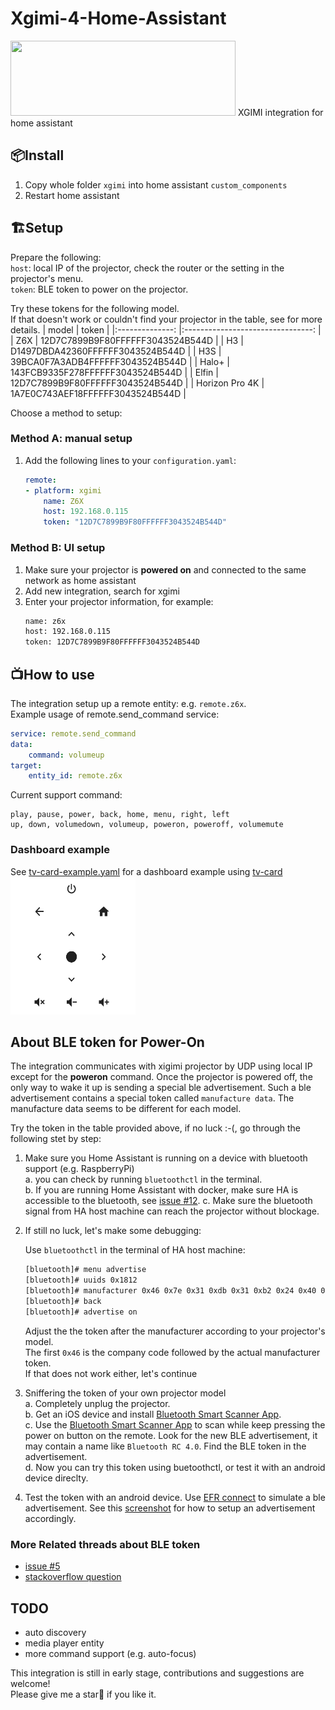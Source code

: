 # Xgimi-4-Home-Assistant
<img src="https://brands.home-assistant.io/xgimi/logo.png"  width="360" height="120">  
XGIMI integration for home assistant

  
## 📦Install
1. Copy whole folder `xgimi` into home assistant `custom_components`  
2. Restart home assistant  

## 🏗️Setup
Prepare the following:  
``host``: local IP of the projector, check the router or the setting in the projector's menu.  
``token``: BLE token to power on the projector.  

Try these tokens for the following model.  
If that doesn't work or couldn't find your projector in the table, see for more details.
|      model     	|               token              	|
|:--------------:	|:--------------------------------:	|
|       Z6X      	| 12D7C7899B9F80FFFFFF3043524B544D 	|
|       H3       	| D1497DBDA42360FFFFFF3043524B544D 	|
|       H3S      	| 39BCA0F7A3ADB4FFFFFF3043524B544D 	|
|      Halo+     	| 143FCB9335F278FFFFFF3043524B544D 	|
|      Elfin     	| 12D7C7899B9F80FFFFFF3043524B544D 	|
| Horizon Pro 4K 	| 1A7E0C743AEF18FFFFFF3043524B544D 	|

Choose a method to setup:
### Method A: manual setup
1. Add the following lines to your `configuration.yaml`:
    ```yaml
    remote:
    - platform: xgimi
        name: Z6X
        host: 192.168.0.115
        token: "12D7C7899B9F80FFFFFF3043524B544D"
    ```

### Method B: UI setup
1. Make sure your projector is **powered on** and connected to the same network as home assistant
2. Add new integration, search for xgimi
3. Enter your projector information, for example:
    ```bash
    name: z6x
    host: 192.168.0.115
    token: 12D7C7899B9F80FFFFFF3043524B544D
    ```

## 📺How to use
The integration setup up a remote entity: e.g. `remote.z6x`.  
Example usage of remote.send_command service:  
```yaml
service: remote.send_command
data:
    command: volumeup
target:
    entity_id: remote.z6x
```
Current support command:  
```
play, pause, power, back, home, menu, right, left
up, down, volumedown, volumeup, poweron, poweroff, volumemute
```

### Dashboard example
See [tv-card-example.yaml](assets/tv-card-example.yaml) for a dashboard example using [tv-card](https://github.com/marrobHD/tv-card)  
<img src="assets/tv_card.png"  width="200" height="220">


## About BLE token for Power-On

The integration communicates with xigimi projector by UDP using local IP except for the **poweron** command. Once the projector is powered off, the only way to wake it up is sending a special ble advertisement. Such a ble advertisement contains a special token called `manufacture data`. The manufacture data seems to be different for each model.  

Try the token in the table provided above, if no luck :-(, go through the following stet by step:  

1. Make sure you Home Assistant is running on a device with bluetooth support (e.g. RaspberryPi)  
    a. you can check by running ``bluetoothctl`` in the terminal.  
    b. If you are running Home Assistant with docker, make sure HA is accessible to the bluetooth, see [issue #12](https://github.com/manymuch/Xgimi-4-Home-Assistant/issues/12).
    c. Make sure the bluetooth signal  from HA host machine can reach the projector without blockage.  

2. If still no luck, let's make some debugging:  

    Use ``bluetoothctl`` in the terminal of HA host machine:  
    ```bash
    [bluetooth]# menu advertise
    [bluetooth]# uuids 0x1812
    [bluetooth]# manufacturer 0x46 0x7e 0x31 0xdb 0x31 0xb2 0x24 0x40 0xff 0xff 0xff 0x30 0x43 0x52 0x4b 0x54 0x4d
    [bluetooth]# back
    [bluetooth]# advertise on
    ```
    Adjust the the token after the manufacturer according to your projector's model.  
    The first ``0x46`` is the company code followed by the actual manufacturer token.  
    If that does not work either, let's continue

3. Sniffering the token of your own projector model  
a. Completely unplug the projector.  
b. Get an iOS device and install [Bluetooth Smart Scanner App](https://apps.apple.com/us/app/bluetooth-smart-scanner/id509978131).  
c. Use the [Bluetooth Smart Scanner App](https://apps.apple.com/us/app/bluetooth-smart-scanner/id509978131) to scan while keep pressing the power on button on the remote. Look for the new BLE advertisement, it may contain a name like ``Bluetooth RC 4.0``.  Find the BLE token in the advertisement.  
d. Now you can try this token using buetoothctl, or test it with an android device direclty.  

4. Test the token with an android device.
Use [EFR connect](https://play.google.com/store/apps/details?id=com.siliconlabs.bledemo&hl=en&pli=1) to simulate a ble advertisement.  See this [screenshot](https://i.stack.imgur.com/4HLQs.jpg) for how to setup an advertisement accordingly.  

### More Related threads about BLE token
* [issue #5](https://github.com/manymuch/Xgimi-4-Home-Assistant/issues/5)
* [stackoverflow question](https://stackoverflow.com/questions/69921353/how-can-i-clone-a-non-paired-ble-signal-from-a-remote-to-trigger-a-device/75551013#75551013)

## TODO
- auto discovery  
- media player entity  
- more command support (e.g. auto-focus)  


This integration is still in early stage, contributions and suggestions are welcome!  
Please give me a star:star_struck: if you like it.

